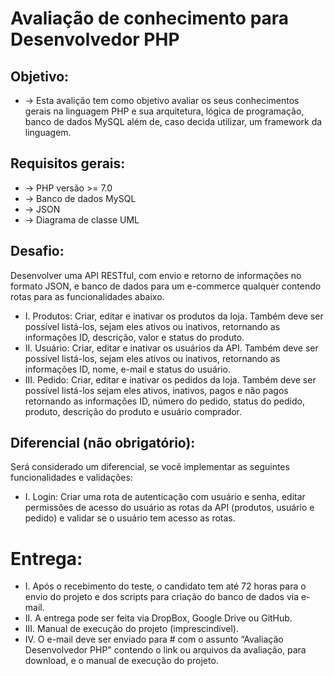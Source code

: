 # Avaliação de conhecimento para Desenvolvedor PHP 

## Objetivo: 
- → Esta avalição tem como objetivo avaliar os seus conhecimentos gerais na linguagem PHP e sua arquitetura, lógica de programação, banco de dados MySQL além de, caso decida utilizar, um framework da linguagem. 

## Requisitos gerais: 
* → PHP versão >= 7.0 
* → Banco de dados MySQL 
* → JSON 
* → Diagrama de classe UML 

## Desafio: 
Desenvolver uma API RESTful, com envio e retorno de informações no formato JSON, e banco de dados para um e-commerce qualquer contendo rotas para as funcionalidades abaixo. 
- I. Produtos: Criar, editar e inativar os produtos da loja. Também deve ser possível listá-los, sejam eles ativos ou inativos, retornando as informações ID, descrição, valor e status do produto. 
- II. Usuário: Criar, editar e inativar os usuários da API. Também deve ser possível listá-los, sejam eles ativos ou inativos, retornando as informações ID, nome, e-mail e status do usuário. 
- III. Pedido: Criar, editar e inativar os pedidos da loja. Também deve ser possível listá-los sejam eles ativos, inativos, pagos e não pagos retornando as informações ID, número do pedido, status do pedido, produto, descrição do produto e usuário comprador. 

## Diferencial (não obrigatório): 
Será considerado um diferencial, se você implementar as seguintes funcionalidades e validações: 
- I. Login: Criar uma rota de autenticação com usuário e senha, editar permissões de acesso do usuário as rotas da API (produtos, usuário e pedido) e validar se o usuário tem acesso as rotas. 

# Entrega: 
- I. Após o recebimento do teste, o candidato tem até 72 horas para o envio do projeto e dos scripts para criação do banco de dados via e-mail. 
- II. A entrega pode ser feita via DropBox, Google Drive ou GitHub. 
- III. Manual de execução do projeto (imprescindível). 
- IV. O e-mail deve ser enviado para # com o assunto “Avaliação Desenvolvedor PHP" contendo o link ou arquivos da avaliação, para download, e o manual de execução do projeto.
